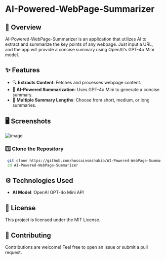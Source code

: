 # AI-Powered-WebPage-Summarizer

## 🚀 Overview
AI-Powered-WebPage-Summarizer is an application that utilizes AI to extract and summarize the key points of any webpage. Just input a URL, and the app will provide a concise summary using OpenAI's GPT-4o Mini model.

## ✨ Features
- 🔍 **Extracts Content**: Fetches and processes webpage content.
- 🧠 **AI-Powered Summarization**: Uses GPT-4o Mini to generate a concise summary.
- 📄 **Multiple Summary Lengths**: Choose from short, medium, or long summaries.

## 🖥️ Screenshots
![image](https://github.com/user-attachments/assets/8a3998b1-d35e-4381-9b88-0b4ffc6e25a8)

### 1️⃣ Clone the Repository
```sh
 git clone https://github.com/hossainsmshakib/AI-Powered-WebPage-Summarizer.git
 cd AI-Powered-WebPage-Summarizer
```

## ⚙️ Technologies Used
- **AI Model**: OpenAI GPT-4o Mini API

## 📜 License
This project is licensed under the MIT License.

## 🤝 Contributing
Contributions are welcome! Feel free to open an issue or submit a pull request.
